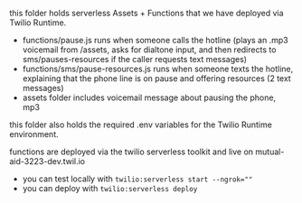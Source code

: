 this folder holds serverless Assets + Functions that we have deployed via Twilio Runtime.

- functions/pause.js runs when someone calls the hotline (plays an .mp3 voicemail from /assets, asks for dialtone input, and then redirects to sms/pauses-resources if the caller requests text messages)
- functions/sms/pause-resources.js runs when someone texts the hotline, explaining that the phone line is on pause and offering resources (2 text messages)
- assets folder includes voicemail message about pausing the phone, mp3

this folder also holds the required .env variables for the Twilio Runtime environment.

functions are deployed via the twilio serverless toolkit and live on mutual-aid-3223-dev.twil.io
- you can test locally with `twilio:serverless start --ngrok=""`
- you can deploy with `twilio:serverless deploy`
